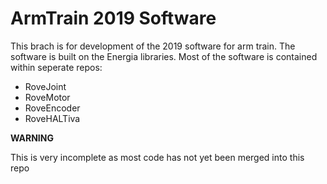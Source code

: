 # ArmTrain 2019 Software #

This brach is for development of the 2019 software for arm train. The software is built on the Energia libraries. Most of the software is contained within seperate repos:

* RoveJoint
* RoveMotor
* RoveEncoder
* RoveHALTiva

__WARNING__

This is very incomplete as most code has not yet been merged into this repo
